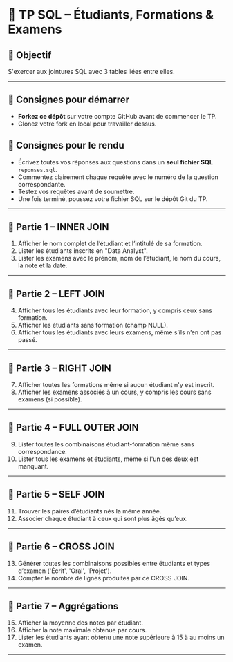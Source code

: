 # 🧠 TP SQL – Étudiants, Formations & Examens

## 🎯 Objectif
S'exercer aux jointures SQL avec 3 tables liées entre elles.

---

## 🚀 Consignes pour démarrer

- **Forkez ce dépôt** sur votre compte GitHub avant de commencer le TP.  
- Clonez votre fork en local pour travailler dessus.

## 📝 Consignes pour le rendu

- Écrivez toutes vos réponses aux questions dans un **seul fichier SQL** `reponses.sql`.  
- Commentez clairement chaque requête avec le numéro de la question correspondante.  
- Testez vos requêtes avant de soumettre.  
- Une fois terminé, poussez votre fichier SQL sur le dépôt Git du TP.

---

## 🔹 Partie 1 – INNER JOIN

1. Afficher le nom complet de l’étudiant et l’intitulé de sa formation.
2. Lister les étudiants inscrits en "Data Analyst".
3. Lister les examens avec le prénom, nom de l’étudiant, le nom du cours, la note et la date.

---

## 🔹 Partie 2 – LEFT JOIN

4. Afficher tous les étudiants avec leur formation, y compris ceux sans formation.
5. Afficher les étudiants sans formation (champ NULL).
6. Afficher tous les étudiants avec leurs examens, même s’ils n’en ont pas passé.

---

## 🔹 Partie 3 – RIGHT JOIN

7. Afficher toutes les formations même si aucun étudiant n'y est inscrit.
8. Afficher les examens associés à un cours, y compris les cours sans examens (si possible).

---

## 🔹 Partie 4 – FULL OUTER JOIN

9. Lister toutes les combinaisons étudiant-formation même sans correspondance.
10. Lister tous les examens et étudiants, même si l'un des deux est manquant.

---

## 🔹 Partie 5 – SELF JOIN

11. Trouver les paires d’étudiants nés la même année.
12. Associer chaque étudiant à ceux qui sont plus âgés qu’eux.

---

## 🔹 Partie 6 – CROSS JOIN

13. Générer toutes les combinaisons possibles entre étudiants et types d’examen ('Écrit', 'Oral', 'Projet').
14. Compter le nombre de lignes produites par ce CROSS JOIN.

---

## 🔹 Partie 7 – Aggrégations

15. Afficher la moyenne des notes par étudiant.
16. Afficher la note maximale obtenue par cours.
17. Lister les étudiants ayant obtenu une note supérieure à 15 à au moins un examen.

---

